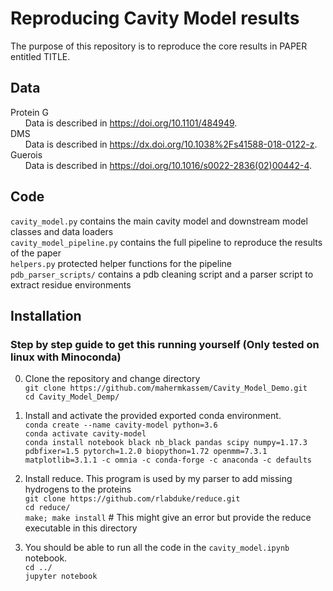 # Reproducing Cavity Model results
The purpose of this repository is to reproduce the core results in PAPER entitled TITLE.

## Data
Protein G  
&nbsp;&nbsp;&nbsp;&nbsp;&nbsp; Data is described in  https://doi.org/10.1101/484949.  
DMS  
&nbsp;&nbsp;&nbsp;&nbsp;&nbsp; Data is described in https://dx.doi.org/10.1038%2Fs41588-018-0122-z.  
Guerois  
&nbsp;&nbsp;&nbsp;&nbsp;&nbsp; Data is described in https://doi.org/10.1016/s0022-2836(02)00442-4.  

## Code
`cavity_model.py` contains the main cavity model and downstream model classes and data loaders  
`cavity_model_pipeline.py` contains the full pipeline to reproduce the results of the paper  
`helpers.py` protected helper functions for the pipeline  
`pdb_parser_scripts/` contains a pdb cleaning script and a parser script to extract residue environments

## Installation

### Step by step guide to get this running yourself (**Only tested on linux with Minoconda**)
0. Clone the repository and change directory  
`git clone https://github.com/mahermkassem/Cavity_Model_Demo.git`  
`cd Cavity_Model_Demp/`

1. Install and activate the provided exported conda environment.  
`conda create --name cavity-model python=3.6`  
`conda activate cavity-model`  
`conda install notebook black nb_black pandas scipy numpy=1.17.3 pdbfixer=1.5 pytorch=1.2.0 biopython=1.72 openmm=7.3.1 matplotlib=3.1.1 -c omnia -c conda-forge -c anaconda -c defaults`  

2. Install reduce. This program is used by my parser to add missing hydrogens to the proteins  
`git clone https://github.com/rlabduke/reduce.git`  
`cd reduce/`  
`make; make install` # This might give an error but provide the reduce executable in this directory

3. You should be able to run all the code in the `cavity_model.ipynb` notebook.  
`cd ../`  
`jupyter notebook`
